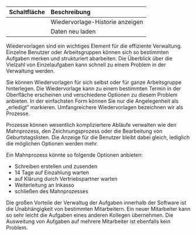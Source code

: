 <!DOCTYPE html>
<html>
<head>
<meta charset="utf-8">
<meta name="viewport" content="width=device-width, initial-scale=1.0">
<title>500_Wiedervorlage_Liste.md</title>
<link rel="stylesheet" href="https://stackedit.io/res-min/themes/base.css" />
<script type="text/javascript" src="https://cdn.mathjax.org/mathjax/latest/MathJax.js?config=TeX-AMS_HTML"></script>
</head>
<body><div class="container"><p><img src="http://xpecto.github.io/docs/img/img_1430827382092.png" alt="" title=""></p>

<table>
<thead>
<tr>
  <th>Schaltfläche</th>
  <th align="left">Beschreibung</th>
</tr>
</thead>
<tbody><tr>
  <td><img src="http://xpecto.github.io/docs/img/img_1430827803341.png" alt="" title=""></td>
  <td align="left">Wiedervorlage-Historie anzeigen</td>
</tr>
<tr>
  <td><img src="http://xpecto.github.io/docs/img/img_1430827829392.png" alt="" title=""></td>
  <td align="left">Daten neu laden</td>
</tr>
</tbody></table>


<p>Wiedervorlagen sind ein wichtiges Element für die effiziente Verwaltung. Einzelne Benutzer oder Arbeitsgruppen können sich so bestimmten Aufgaben merken und strukturiert abarbeiten. Die Überblick über die Vielzahl von Einzelaufgaben kann schnell zu einem Problem in der Verwaltung werden. </p>

<p>Sie können Wiedervorlagen für sich selbst oder für ganze Arbeitsgruppe hinterlegen. Die Wiedervorlage kann zu einem bestimmten Termin in der Oberfläche erscheinen und verschiedene Optionen zu diesem Problem anbieten.  In der einfachsten Form können Sie nur die Angelegenheit als „erledigt” markieren. Umfangreichere Wiedervorlagen bezeichnen wir als Prozesse.</p>

<p>Prozesse können wesentlich kompliziertere Abläufe verwalten wie den Mahnprozess, den Zeichnungsprozess oder die Bearbeitung von Geburtstagslisten. Die Anzeige für die Benutzer bleibt dabei gleich, lediglich die möglichen Optionen werden mehr.</p>

<p>Ein Mahnprozess könnte so folgende Optionen anbieten: </p>

<ul>
<li>Schreiben erstellen und zusenden</li>
<li>14 Tage auf Einzahlung warten</li>
<li>auf Klärung durch Vertriebspartner warten</li>
<li>Weiterleitung an Inkasso</li>
<li>schließen des Mahnprozesses</li>
</ul>

<p>Die großen Vorteile der Verwaltug der Aufgaben innerhalb der Software ist die Unabhängigkeit  von bestimmten Mitarbeitern. Ein neuer Mitarbeiter kann so sehr leicht die Aufgaben eines anderen Kollegen übernehmen. Die Ausweitung von Aufgaben auf mehrere Mitarbeiter ist ebenfalls kein Problem.</p></div></body>
</html>